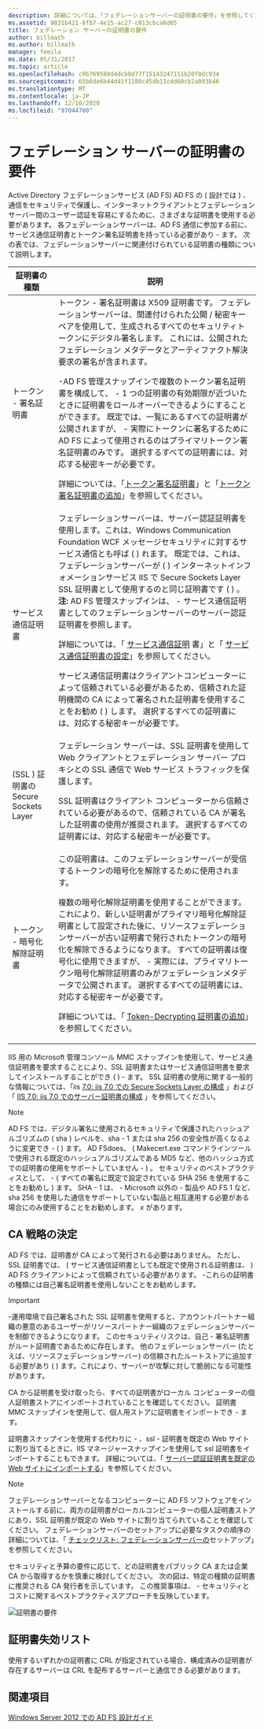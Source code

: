 ```yaml
---
description: 詳細については、「フェデレーションサーバーの証明書の要件」を参照してください。
ms.assetid: 9831b421-8fb7-4e15-ac27-c013cbca6d05
title: フェデレーション サーバーの証明書の要件
author: billmath
ms.author: billmath
manager: femila
ms.date: 05/31/2017
ms.topic: article
ms.openlocfilehash: c9b769588d4dcb0d77f15143247151b20f0dc934
ms.sourcegitcommit: 65b6de6b44d41f1180c45db11cdd60cb2a093b46
ms.translationtype: MT
ms.contentlocale: ja-JP
ms.lasthandoff: 12/10/2020
ms.locfileid: "97044780"
---
```

# <a name="certificate-requirements-for-federation-servers"></a>フェデレーション サーバーの証明書の要件

Active Directory フェデレーションサービス (AD FS) AD FS の \( 設計では \) 、通信をセキュリティで保護し、インターネットクライアントとフェデレーションサーバー間のユーザー認証を容易にするために、さまざまな証明書を使用する必要があります。 各フェデレーションサーバーは、AD FS 通信に参加する前に、サービス通信証明書とトークン署名証明書を持っている必要があり \- ます。 次の表では、フェデレーションサーバーに関連付けられている証明書の種類について説明します。

|証明書の種類|説明|
|--------------------|---------------|
|トークン \- 署名証明書|トークン \- 署名証明書は X509 証明書です。 フェデレーションサーバーは、関連付けられた公開 \/ 秘密キーペアを使用して、生成されるすべてのセキュリティトークンにデジタル署名します。 これには、公開されたフェデレーション メタデータとアーティファクト解決要求の署名が含まれます。<p>\-AD FS 管理スナップインで複数のトークン署名証明書を構成して、 \- 1 つの証明書の有効期限が近づいたときに証明書をロールオーバーできるようにすることができます。 既定では、一覧にあるすべての証明書が公開されますが、 \- 実際にトークンに署名するために AD FS によって使用されるのはプライマリトークン署名証明書のみです。 選択するすべての証明書には、対応する秘密キーが必要です。<p>詳細については、「[トークン署名証明書](Token-Signing-Certificates.md)」と「[トークン署名証明書の追加](../../ad-fs/deployment/Add-a-Token-Signing-Certificate.md)」を参照してください。|
|サービス通信証明書|フェデレーションサーバーは、サーバー認証証明書を使用します。これは、Windows Communication Foundation WCF メッセージセキュリティに対するサービス通信とも呼ば \( \) れます。 既定では、これは、フェデレーションサーバーが \( \) インターネットインフォメーションサービス IIS で Secure Sockets Layer SSL 証明書として使用するのと同じ証明書です \( \) 。 **注:** AD FS 管理スナップインは、 \- サービス通信証明書としてのフェデレーションサーバーのサーバー認証証明書を参照します。<p>詳細については、「 [サービス通信証明](Service-Communications-Certificates.md) 書」と「 [サービス通信証明書の設定](../../ad-fs/deployment/Set-a-Service-Communications-Certificate.md)」を参照してください。<p>サービス通信証明書はクライアントコンピューターによって信頼されている必要があるため、信頼された証明機関の CA によって署名された証明書を使用することをお勧め \( \) します。 選択するすべての証明書には、対応する秘密キーが必要です。|
|\(SSL \) 証明書の Secure Sockets Layer|フェデレーション サーバーは、SSL 証明書を使用して Web クライアントとフェデレーション サーバー プロキシとの SSL 通信で Web サービス トラフィックを保護します。<p>SSL 証明書はクライアント コンピューターから信頼されている必要があるので、信頼されている CA が署名した証明書の使用が推奨されます。 選択するすべての証明書には、対応する秘密キーが必要です。|
|トークン \- 暗号化解除証明書|この証明書は、このフェデレーションサーバーが受信するトークンの暗号化を解除するために使用されます。<p>複数の暗号化解除証明書を使用することができます。 これにより、新しい証明書がプライマリ暗号化解除証明書として設定された後に、リソースフェデレーションサーバーが古い証明書で発行されたトークンの暗号化を解除できるようになります。 すべての証明書は復号化に使用できますが、 \- 実際には、プライマリトークン暗号化解除証明書のみがフェデレーションメタデータで公開されます。 選択するすべての証明書には、対応する秘密キーが必要です。<p>詳細については、「 [Token-Decrypting 証明書の追加](../../ad-fs/deployment/Add-a-Token-Decrypting-Certificate.md)」を参照してください。|

IIS 用の Microsoft 管理コンソール MMC スナップインを使用して、サービス通信証明書を要求することにより、SSL 証明書またはサービス通信証明書を要求してインストールすることができ \( \) \- ます。 SSL 証明書の使用に関する一般的な情報については、「iis [7.0: iis 7.0 での Secure Sockets Layer の構成](https://go.microsoft.com/fwlink/?LinkID=108544) 」および「 [IIS 7.0: iis 7.0 でのサーバー証明書の構成](https://go.microsoft.com/fwlink/?LinkID=108545) 」を参照してください。

> [!NOTE]
> AD FS では、デジタル署名に使用されるセキュリティで保護されたハッシュアルゴリズムの \( sha \) レベルを、sha \- 1 または sha 256 の安全性が高くなるように変更でき \- \( \) ます。 AD FSdoes、 \( Makecert.exe コマンドラインツールで使用される既定のハッシュアルゴリズムである MD5 など、他のハッシュ方式での証明書の使用をサポートしていません \- \) 。 セキュリティのベストプラクティスとして、 \- \( すべての署名に既定で設定されている SHA 256 を使用することをお勧めし \) ます。 SHA \- 1 は、 \- Microsoft 以外の \- 製品や AD FS 1 など、sha 256 を使用した通信をサポートしていない製品と相互運用する必要がある場合にのみ使用することをお勧めします。 *x* があります。

## <a name="determining-your-ca-strategy"></a>CA 戦略の決定
AD FS では、証明書が CA によって発行される必要はありません。 ただし、SSL 証明書では、 \( サービス通信証明書としても既定で使用される証明書は、 \) AD FS クライアントによって信頼されている必要があります。 \-これらの証明書の種類には自己署名証明書を使用しないことをお勧めします。

> [!IMPORTANT]
> \-運用環境で自己署名された SSL 証明書を使用すると、アカウントパートナー組織の悪意のあるユーザーがリソースパートナー組織のフェデレーションサーバーを制御できるようになります。 このセキュリティリスクは、自己 \- 署名証明書がルート証明書であるために存在します。 他のフェデレーションサーバー (たとえば、リソースフェデレーションサーバー) の信頼されたルートストアに追加する必要があり \( \) ます。これにより、サーバーが攻撃に対して脆弱になる可能性があります。

CA から証明書を受け取ったら、すべての証明書がローカル コンピューターの個人証明書ストアにインポートされていることを確認してください。 証明書 MMC スナップインを使用して、個人用ストアに証明書をインポートでき \- ます。

証明書スナップインを使用する代わりに \- 、ssl \- 証明書を既定の Web サイトに割り当てるときに、IIS マネージャースナップインを使用して ssl 証明書をインポートすることもできます。 詳細については、「 [サーバー認証証明書を既定の Web サイトにインポートする](../../ad-fs/deployment/Import-a-Server-Authentication-Certificate-to-the-Default-Web-Site.md)」を参照してください。

> [!NOTE]
> フェデレーションサーバーとなるコンピューターに AD FS ソフトウェアをインストールする前に、両方の証明書がローカルコンピューターの個人証明書ストアにあり、SSL 証明書が既定の Web サイトに割り当てられていることを確認してください。 フェデレーションサーバーのセットアップに必要なタスクの順序の詳細については、「 [チェックリスト: フェデレーションサーバーの](../../ad-fs/deployment/Checklist--Setting-Up-a-Federation-Server.md)セットアップ」を参照してください。

セキュリティと予算の要件に応じて、どの証明書をパブリック CA または企業 CA から取得するかを慎重に検討してください。 次の図は、特定の種類の証明書に推奨される CA 発行者を示しています。 この推奨事項は、 \- セキュリティとコストに関するベストプラクティスアプローチを反映しています。

![証明書の要件](media/adfs2_fedserver_certstory_1.png)

## <a name="certificate-revocation-lists"></a>証明書失効リスト
使用するいずれかの証明書に CRL が指定されている場合、構成済みの証明書が存在するサーバーは CRL を配布するサーバーと通信できる必要があります。

## <a name="see-also"></a>関連項目
[Windows Server 2012 での AD FS 設計ガイド](AD-FS-Design-Guide-in-Windows-Server-2012.md)

